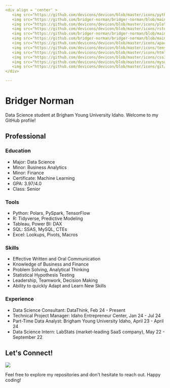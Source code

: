 ```yaml
---
<div align = 'center' >
   <img src="https://github.com/devicons/devicon/blob/master/icons/python/python-original.svg"  title="Python" alt="Python" width="40" height="40"/>&nbsp;
   <img src="https://github.com/bridger-norman/bridger-norman/blob/main/images/polars_logo.png" title="Polars" alt="Polars" width="40" height="40"/>&nbsp;
   <img src="https://github.com/devicons/devicon/blob/master/icons/plotly/plotly-original-wordmark.svg"  title="plotly" alt="ploty" width="40" height="40"/>&nbsp;
   <img src="https://github.com/devicons/devicon/blob/master/icons/rstudio/rstudio-original.svg" title="R" alt="R" width="40" height="40"/>&nbsp;
   <img src="https://github.com/bridger-norman/bridger-norman/blob/main/images/tidyverse.png"  title="TidyVerse" alt="TidyVerse" width="40" height="40"/>&nbsp;
   <img src="https://github.com/bridger-norman/bridger-norman/blob/main/images/ggplot2.png"  title="plotly" alt="ploty" width="40" height="40"/>&nbsp;
   <img src="https://github.com/devicons/devicon/blob/master/icons/apachespark/apachespark-original.svg"  title="pyspark" alt="pyspark" width="40" height="40"/>&nbsp;
   <img src="https://github.com/devicons/devicon/blob/master/icons/tensorflow/tensorflow-original.svg"  title="TF" alt="tensorflow" width="40" height="40"/>&nbsp;
   <img src="https://github.com/devicons/devicon/blob/master/icons/html5/html5-original.svg" title="HTML5" alt="HTML" width="40" height="40"/>&nbsp;
   <img src="https://github.com/devicons/devicon/blob/master/icons/css3/css3-plain-wordmark.svg"  title="CSS" alt="CSS" width="40" height="40"/>&nbsp;
   <img src="https://github.com/devicons/devicon/blob/master/icons/mysql/mysql-original-wordmark.svg" title="MySQL"  alt="MySQL" width="40" height="40"/>&nbsp;
   <img src="https://github.com/devicons/devicon/blob/master/icons/git/git-original-wordmark.svg" title="Git" **alt="Git" width="40" height="40"/>
</div>

---
```


# Bridger Norman
Data Science student at Brigham Young University Idaho. Welcome to my GitHub profile!

## Professional

### Education
- Major: Data Science
- Minor: Business Analytics
- Minor: Finance
- Certificate: Machine Learning
- GPA: 3.97/4.0
- Class: Senior

   
### Tools
- Python: Polars, PySpark, TensorFlow
- R: Tidyverse, Predictive Modeling
- Tableau, Power BI: DAX
- SQL: SSAS, MySQL, CTEs
- Excel: Lookups, Pivots, Macros
  
### Skills
- Effective Written and Oral Communication
- Knowledge of Business and Finance
- Problem Solving, Analytical Thinking
- Statistical Hypothesis Testing
- Leadership, Teamwork, Decision Making
- Ability to quickly Adapt and Learn New Skills

### Experience
- Data Science Consultant: DataThink, Feb 24 - Present
- Technical Project Manager: Idaho Entrepreneur Center, Jan 24 - Jul 24
- Part-Time Data Analyst: Brigham Young University Idaho, April 23 - April 24
- Data Science Intern: LabStats (market-leading SaaS company), May 22 - September 22

## Let's Connect!

[![](https://img.shields.io/badge/LinkedIn-blue?style=for-the-badge&logo=linkedin&logoColor=white)](https://www.linkedin.com/in/bridgernorman/)

Feel free to explore my repositories and don't hesitate to reach out. Happy coding! 
